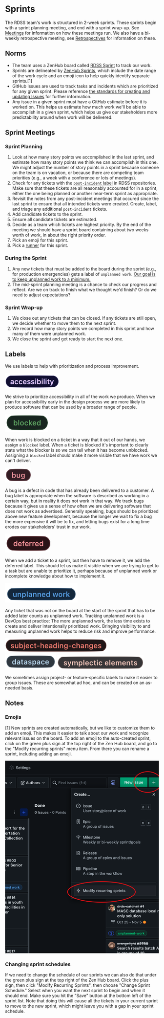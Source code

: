 # Sprints

The RDSS team's work is structured in 2-week sprints. These sprints begin with a sprint planning meeting, and end with a sprint wrap-up. See [Meetings](meetings.md) for information on how these meetings run.  We also have a bi-weekly retrospective meeting, see [Retrospectives](retros.md) for information on these.

## Norms

- The team uses a ZenHub board called [RDSS Sprint](https://app.zenhub.com/workspaces/rdss-61a4f1a12a399b001730f65a/board) to track our work.
- Sprints are delineated by [ZenHub Sprints](https://help.zenhub.com/support/solutions/articles/43000611544-an-introduction-to-zenhub-sprints), which include the date range of the work cycle and an emoji icon to help quickly identify separate sprints.[1]
- GitHub Issues are used to track tasks and incidents which are prioritized for any given sprint. Please reference [the standards for creating and updating Issues](issues.md) for further information.
- Any issue in a given sprint must have a GitHub estimate before it is worked on. This helps us estimate how much work we'll be able to accomplish in a given sprint, which helps us give our stakeholders more predictability around when work will be delivered.

## Sprint Meetings

### Sprint Planning

1. Look at how many story points we accomplished in the last sprint, and estimate how many story points we think we can accomplish in this one. We might adjust the number of story points in a sprint because someone on the team is on vacation, or because there are competing team priorities (e.g., a week with a conference or lots of meetings).
2. Check for any tickets with the [`post-incident` label](https://github.com/pulibrary/rdss-catchall/issues/108#workspaces/rdss-61a4f1a12a399b001730f65a/board?labels=post-incident) in RDSS repositories.  Make sure that these tickets are all reasonably accounted for in a sprint, either the one being planned or another near-term sprint as appropriate.
3. Revisit the notes from any post-incident meetings that occured since the last sprint to ensure that all intended tickets were created.  Create, label, and triage any additional `post-incident` tickets.
4. Add candidate tickets to the sprint.
5. Ensure all candidate tickets are estimated.
6. Decide as a team which tickets are highest priority. By the end of the meeting we should have a sprint board containing about two weeks worth of work, in about the right priority order.
7. Pick an emoji for this sprint.
8. Pick a [runner](runner.md) for this sprint.

### During the Sprint

1. Any new tickets that must be added to the board during the sprint (e.g., for production emergencies) gets a label of `unplanned work`. [Our goal is to keep unplanned work to a minimum.](https://www.pagerduty.com/blog/5-ways-unplanned-work-disrupting-business/)
2. The mid-sprint planning meeting is a chance to check our progress and reflect. Are we on track to finish what we thought we'd finish? Or do we need to adjust expectations?

### Sprint Wrap-up

1. We close out any tickets that can be closed. If any tickets are still open, we decide whether to move them to the next sprint.
2. We record how many story points we completed in this sprint and how many of them were unplanned work.
3. We close the sprint and get ready to start the next one.

## Labels

We use labels to help with prioritization and process improvement.

![](images/accessibility_label.png)

We strive to prioritize accessibility in all of the work we produce. When we plan for accessibility early in the design process we are more likely to produce software that can be used by a broader range of people.

![](images/blocked.png)

When work is blocked on a ticket in a way that it out of our hands, we assign a `blocked` label. When a ticket is blocked it's important to clearly state what the blocker is so we can tell when it has become unblocked. Assigning a `blocked` label should make it more visible that we have work we can't deliver.

![](images/bug_label.png)

A bug is a defect in code that has already been delivered to a customer. A bug label is appropriate when the software is described as working in a certain way, but in reality it does not work in that way. We track bugs because it gives us a sense of how often we are delivering software that does not work as advertised. Generally speaking, bugs should be prioritized above new feature development, because the longer we wait to fix a bug the more expensive it will be to fix, and letting bugs exist for a long time erodes our stakeholders' trust in our work.

![](images/deferred.png)

When we add a ticket to a sprint, but then have to remove it, we add the deferred label. This should let us make it visible when we are trying to get to a task but are unable to prioritize it, perhaps because of unplanned work or incomplete knowledge about how to implement it.

![](images/unplanned_work.png)

Any ticket that was not on the board at the start of the sprint that has to be added later counts as unplanned work. Tracking unplanned work is a DevOps best practice: The more unplanned work, the less time exists to create and deliver intentionally prioritized work. Bringing visibility to and measuring unplanned work helps to reduce risk and improve performance.

![](images/subject-heading-changes.png)
![](images/dataspace_label.png)
![](images/symplectic_elements.png)

We sometimes assign project- or feature-specific labels to make it easier to group issues. These are somewhat ad hoc, and can be created on an as-needed basis.

## Notes

### Emojis

[1] New sprints are created automatically, but we like to customize them to add an emoji. This makes it easier to talk about our work and recognize relevant issues on the board. To add an emoji to the auto-created sprint, click on the green plus sign at the top right of the Zen Hub board, and go to the "Modify recurring sprints" menu item. From there you can rename a sprint, including adding an emoji.

![](images/add_sprint_emoji.png)

### Changing sprint schedules

If we need to change the schedule of our sprints we can also do that under the green plus sign at the top right of the Zen Hub board. Click the plus sign, then click "Modify Recurring Sprints", then choose "Change Sprint Schedule." Select when you want the next sprint to begin and when it should end. Make sure you hit the "Save" button at the bottom left of the sprint list. Note that doing this will cause all the tickets in your current sprint to move to the new sprint, which might leave you with a gap in your sprint schedule.
